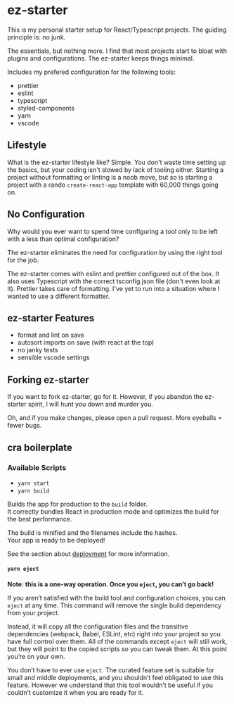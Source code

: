 # ez-starter
This is my personal starter setup for React/Typescript projects. The guiding principle is: no junk.

The essentials, but nothing more. I find that most projects start to bloat with plugins and configurations. The ez-starter keeps things minimal.

Includes my prefered configuration for the following tools:
- prettier
- eslint
- typescript
- styled-components
- yarn
- vscode

## Lifestyle
What is the ez-starter lifestyle like? Simple. You don't waste time setting up the basics, but your coding isn't slowed by lack of tooling either. Starting a project without formatting or linting is a noob move, but so is starting a project with a rando `create-react-app` template with 60,000 things going on.

## No Configuration
Why would you ever want to spend time configuring a tool only to be left with a less than optimal configuration?

The ez-starter eliminates the need for configuration by using the right tool for the job.

The ez-starter comes with eslint and prettier configured out of the box. It also uses Typescript with the correct tsconfig.json file (don't even look at it). Prettier takes care of formatting. I've yet to run into a situation where I wanted to use a different formatter.

## ez-starter Features
- format and lint on save
- autosort imports on save (with react at the top)
- no janky tests
- sensible vscode settings

## Forking ez-starter
If you want to fork ez-starter, go for it. However, if you abandon the ez-starter spirit, I will hunt you down and murder you.

Oh, and if you make changes, please open a pull request. More eyeballs = fewer bugs.

## cra boilerplate
### Available Scripts

- `yarn start`
- `yarn build`

Builds the app for production to the `build` folder.\
It correctly bundles React in production mode and optimizes the build for the best performance.

The build is minified and the filenames include the hashes.\
Your app is ready to be deployed!

See the section about [deployment](https://facebook.github.io/create-react-app/docs/deployment) for more information.

#### `yarn eject`

**Note: this is a one-way operation. Once you `eject`, you can’t go back!**

If you aren’t satisfied with the build tool and configuration choices, you can `eject` at any time. This command will remove the single build dependency from your project.

Instead, it will copy all the configuration files and the transitive dependencies (webpack, Babel, ESLint, etc) right into your project so you have full control over them. All of the commands except `eject` will still work, but they will point to the copied scripts so you can tweak them. At this point you’re on your own.

You don’t have to ever use `eject`. The curated feature set is suitable for small and middle deployments, and you shouldn’t feel obligated to use this feature. However we understand that this tool wouldn’t be useful if you couldn’t customize it when you are ready for it.

